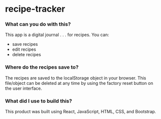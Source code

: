 # recipe-tracker

### What can you do with this?
  This app is a digital journal . . . for recipes.
  You can:
  * save recipes
  * edit recipes
  * delete recipes

### Where do the recipes save to?
  The recipes are saved to the localStorage object in your browser.
  This file/object can be deleted at any time by using the factory reset button on the user interface.
  
### What did I use to build this?
  This product was built using React, JavaScript, HTML, CSS, and Bootstrap.
  
